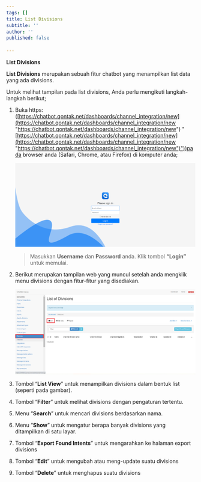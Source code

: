 ```yaml
---
tags: []
title: List Divisions
subtitle: ''
author: ''
published: false

---
```

**List Divisions**

**List Divisions** merupakan sebuah fitur chatbot yang menampilkan list data yang ada divisions.

Untuk melihat tampilan pada list divisions, Anda perlu mengikuti langkah-langkah berikut;

1. Buka https: ([https://chatbot.qontak.net/dashboards/channel_integration/new](https://chatbot.qontak.net/dashboards/channel_integration/new "https://chatbot.qontak.net/dashboards/channel_integration/new") "[https://chatbot.qontak.net/dashboards/channel_integration/new](https://chatbot.qontak.net/dashboards/channel_integration/new "https://chatbot.qontak.net/dashboards/channel_integration/new")"))pada browser anda (Safari, Chrome, atau Firefox) di komputer anda;

   ![](/uploads/channell.PNG)

   > Masukkan **Username** dan **Password** anda. Klik tombol **“Login”** untuk memulai.
2. Berikut merupakan tampilan web yang muncul setelah anda mengklik menu divisions dengan fitur-fitur yang disediakan.

   ![](/uploads/divisions1.PNG)
3. Tombol “**List View**” untuk menampilkan divisions dalam bentuk list (seperti pada gambar).
4. Tombol “**Filter**” untuk melihat divisions dengan pengaturan tertentu.
5. Menu “**Search**” untuk mencari divisions berdasarkan nama.
6. Menu “**Show**” untuk mengatur berapa banyak divisions yang ditampilkan di satu layar.
7. Tombol “**Export Found Intents**” untuk mengarahkan ke halaman export divisions
8. Tombol “**Edit**” untuk mengubah atau meng-update suatu divisions
9. Tombol “**Delete**” untuk menghapus suatu divisions